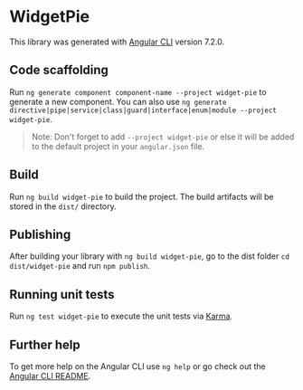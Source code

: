 # WidgetPie

This library was generated with [Angular CLI](https://github.com/angular/angular-cli) version 7.2.0.

## Code scaffolding

Run `ng generate component component-name --project widget-pie` to generate a new component. You can also use `ng generate directive|pipe|service|class|guard|interface|enum|module --project widget-pie`.
> Note: Don't forget to add `--project widget-pie` or else it will be added to the default project in your `angular.json` file. 

## Build

Run `ng build widget-pie` to build the project. The build artifacts will be stored in the `dist/` directory.

## Publishing

After building your library with `ng build widget-pie`, go to the dist folder `cd dist/widget-pie` and run `npm publish`.

## Running unit tests

Run `ng test widget-pie` to execute the unit tests via [Karma](https://karma-runner.github.io).

## Further help

To get more help on the Angular CLI use `ng help` or go check out the [Angular CLI README](https://github.com/angular/angular-cli/blob/master/README.md).

